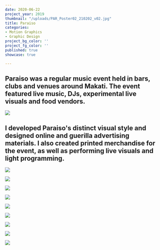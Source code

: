 ```yaml
---
date: 2020-06-22
project_year: 2019
thumbnail: "/uploads/PAR_Poster02_210202_v02.jpg"
title: Paraiso
categories:
- Motion Graphics
- Graphic Design
project_bg_color: ''
project_fg_color: ''
published: true
showcase: true

---
```

## **Paraiso** was a regular music event held in bars, clubs and venues around Makati. The event featured live music, DJs, experimental live visuals and food vendors.

![](/uploads/par_posterheld_210108_v01.jpg)

## I developed Paraiso's distinct visual style and designed online and guerilla advertising materials. I also created printed merchandise for the event, as well as performing live visuals and light programming.

![](/uploads/par_folio_00011.jpg)

![](/uploads/par_folio_00012.jpg)

<div class="gallery col-med-3">

![](/uploads/par_folio_00006.jpg)

![](/uploads/par_folio_00008.jpg)

![](/uploads/par_folio_00014.jpg)

![](/uploads/par_folio_00013.jpg)

![](/uploads/par_folio_00007.jpg)

![](/uploads/par_folio_00003.jpg)

</div>

<div class="gallery">

![](/uploads/par_folio_00004.jpg)

</div>
